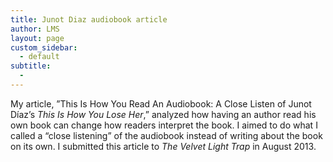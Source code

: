```yaml
---
title: Junot Diaz audiobook article
author: LMS
layout: page
custom_sidebar:
  - default
subtitle:
  - 
---
```

My article, &#8221;This Is How You Read An Audiobook: A Close Listen of Junot Díaz’s *This Is How You Lose Her*,” analyzed how having an author read his own book can change how readers interpret the book. I aimed to do what I called a &#8220;close listening&#8221; of the audiobook instead of writing about the book on its own. I submitted this article to *The Velvet Light Trap* in August 2013.